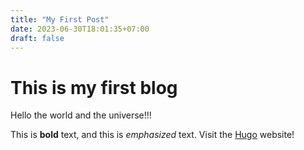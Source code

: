```yaml
---
title: "My First Post"
date: 2023-06-30T18:01:35+07:00
draft: false
---
```


# This is my first blog

Hello the world and the universe!!!

This is **bold** text, and this is *emphasized* text.
Visit the [Hugo](https://gohugo.io) website!


